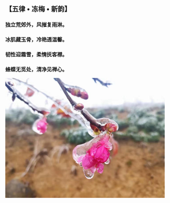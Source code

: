 ## 【五律 • 冻梅 • 新韵】

### 独立荒郊外，风摧复雨淋。
### 冰肌藏玉骨，冷艳透温馨。
### 韧性迎霜雪，柔情抚客襟。
### 蜂蝶无觅处，清净见禅心。

![](03.jpg)
